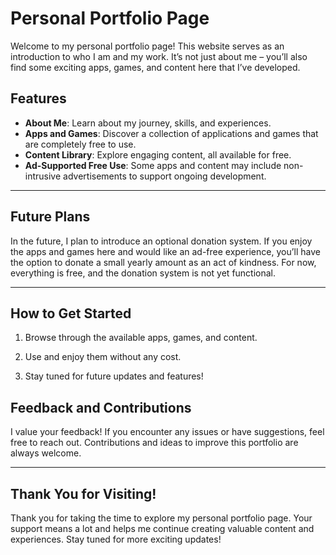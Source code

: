 # Personal Portfolio Page

Welcome to my personal portfolio page! This website serves as an introduction to who I am and my work. It’s not just
about me – you’ll also find some exciting apps, games, and content here that I’ve developed.

## Features

- **About Me**: Learn about my journey, skills, and experiences.
- **Apps and Games**: Discover a collection of applications and games that are completely free to use.
- **Content Library**: Explore engaging content, all available for free.
- **Ad-Supported Free Use**: Some apps and content may include non-intrusive advertisements to support ongoing development.

---

## Future Plans

In the future, I plan to introduce an optional donation system. If you enjoy the apps and games here and would like an
ad-free experience, you’ll have the option to donate a small yearly amount as an act of kindness. For now, everything is
free, and the donation system is not yet functional.

---

## How to Get Started

1. Browse through the available apps, games, and content.

2. Use and enjoy them without any cost.

3. Stay tuned for future updates and features!

## Feedback and Contributions

I value your feedback! If you encounter any issues or have suggestions, feel free to reach out. Contributions and ideas
to improve this portfolio are always welcome.


---

## Thank You for Visiting!

Thank you for taking the time to explore my personal portfolio page. Your support means a lot and helps me continue
creating valuable content and experiences. Stay tuned for more exciting updates!
